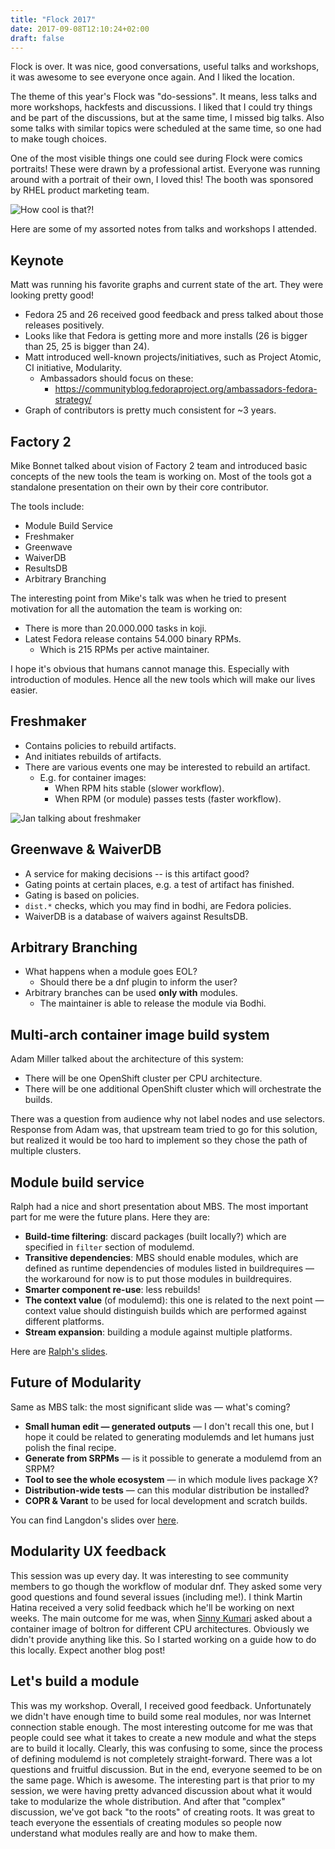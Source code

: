 ```yaml
---
title: "Flock 2017"
date: 2017-09-08T12:10:24+02:00
draft: false
---
```


Flock is over. It was nice, good conversations, useful talks and workshops, it
was awesome to see everyone once again. And I liked the location.

The theme of this year's Flock was "do-sessions". It means, less talks and more
workshops, hackfests and discussions. I liked that I could try things and be
part of the discussions, but at the same time, I missed big talks. Also some
talks with similar topics were scheduled at the same time, so one had to make
tough choices.

<!--more-->

One of the most visible things one could see during Flock were comics
portraits! These were drawn by a professional artist. Everyone was running
around with a portrait of their own, I loved this! The booth was sponsored by
RHEL product marketing team.

![How cool is that?!](/img/comics_portrait.jpg)

Here are some of my assorted notes from talks and workshops I attended.


## Keynote
Matt was running his favorite graphs and current state of the art. They were
looking pretty good!

* Fedora 25 and 26 received good feedback and press talked about those releases
  positively.
* Looks like that Fedora is getting more and more installs (26 is bigger than
  25, 25 is bigger than 24).
* Matt introduced well-known projects/initiatives, such as Project Atomic, CI
  initiative, Modularity.
  * Ambassadors should focus on these:
    * https://communityblog.fedoraproject.org/ambassadors-fedora-strategy/
* Graph of contributors is pretty much consistent for ~3 years.


## Factory 2
Mike Bonnet talked about vision of Factory 2 team and introduced basic concepts
of the new tools the team is working on. Most of the tools got a standalone
presentation on their own by their core contributor.

The tools include:

* Module Build Service
* Freshmaker
* Greenwave
* WaiverDB
* ResultsDB
* Arbitrary Branching

The interesting point from Mike's talk was when he tried to present motivation
for all the automation the team is working on:

* There is more than 20.000.000 tasks in koji.
* Latest Fedora release contains 54.000 binary RPMs.
  * Which is 215 RPMs per active maintainer.

I hope it's obvious that humans cannot manage this. Especially with
introduction of modules. Hence all the new tools which will make our lives
easier.


## Freshmaker
* Contains policies to rebuild artifacts.
* And initiates rebuilds of artifacts.
* There are various events one may be interested to rebuild an artifact.
  * E.g. for container images:
    * When RPM hits stable (slower workflow).
    * When RPM (or module) passes tests (faster workflow).

![Jan talking about freshmaker](/img/jkaluza_freshmaker.jpg)


## Greenwave & WaiverDB
* A service for making decisions -- is this artifact good?
* Gating points at certain places, e.g. a test of artifact has finished.
* Gating is based on policies.
* `dist.*` checks, which you may find in bodhi, are Fedora policies.
* WaiverDB is a database of waivers against ResultsDB.


## Arbitrary Branching
* What happens when a module goes EOL?
  * Should there be a dnf plugin to inform the user?
* Arbitrary branches can be used **only with** modules.
  * The maintainer is able to release the module via Bodhi.


## Multi-arch container image build system
Adam Miller talked about the architecture of this system:

* There will be one OpenShift cluster per CPU architecture.
* There will be one additional OpenShift cluster which will orchestrate the builds.

There was a question from audience why not label nodes and use selectors.
Response from Adam was, that upstream team tried to go for this solution, but
realized it would be too hard to implement so they chose the path of multiple
clusters.


## Module build service
Ralph had a nice and short presentation about MBS. The most important part for me were the future plans. Here they are:

* **Build-time filtering**: discard packages (built locally?) which are
  specified in `filter` section of modulemd.
* **Transitive dependencies**: MBS should enable modules, which are defined as
  runtime dependencies of modules listed in buildrequires — the workaround for
  now is to put those modules in buildrequires.
* **Smarter component re-use**: less rebuilds!
* **The context value** (of modulemd): this one is related to the next point —
  context value should distinguish builds which are performed against different
  platforms.
* **Stream expansion**: building a module against multiple platforms.

Here are [Ralph's slides](http://threebean.org/presentations/mbs-flock17/).


## Future of Modularity
Same as MBS talk: the most significant slide was — what's coming?

* **Small human edit —  generated outputs** — I don't recall this one, but I
  hope it could be related to generating modulemds and let humans just polish
  the final recipe.
* **Generate from SRPMs** — is it possible to generate a modulemd from an SRPM?
* **Tool to see the whole ecosystem** — in which module lives package X?
* **Distribution-wide tests** — can this modular distribution be installed?
* **COPR & Varant** to be used for local development and scratch builds.

You can find Langdon's slides over [here](https://www.slideshare.net/langdonwhite/modularity-the-future-building-packaging).


## Modularity UX feedback
This session was up every day. It was interesting to see community members to
go though the workflow of modular dnf. They asked some very good questions and
found several issues (including me!). I think Martin Hatina received a very
solid feedback which he'll be working on next weeks. The main outcome for me
was, when [Sinny Kumari](https://twitter.com/ksinny) asked about a container
image of boltron for different CPU architectures. Obviously we didn't provide
anything like this. So I started working on a guide how to do this locally.
Expect another blog post!


## Let's build a module
This was my workshop. Overall, I received good feedback. Unfortunately we
didn't have enough time to build some real modules, nor was Internet connection
stable enough. The most interesting outcome for me was that people could see
what it takes to create a new module and what the steps are to build it
locally. Clearly, this was confusing to some, since the process of defining
modulemd is not completely straight-forward. There was a lot questions and
fruitful discussion. But in the end, everyone seemed to be on the same page.
Which is awesome. The interesting part is that prior to my session, we were
having pretty advanced discussion about what it would take to modularize the
whole distribution. And after that "complex" discussion, we've got back "to the
roots" of creating roots. It was great to teach everyone the essentials of
creating modules so people now understand what modules really are and how to
make them.

